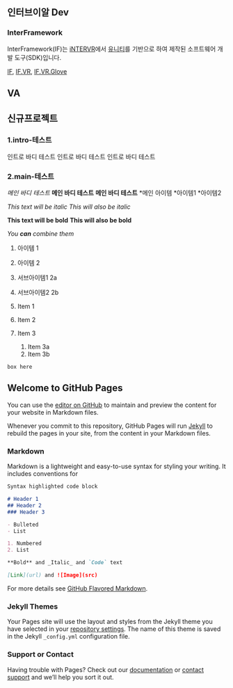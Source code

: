 ## 인터브이알 Dev
### InterFramework

InterFramework(IF)는 [iNTERVR]에서 [유니티]를 기반으로 하여 제작된 소프트웨어 개발 도구(SDK)입니다.

[IF], [IF.VR], [IF.VR.Glove]

## VA
## 신규프로젝트
### 1.intro-테스트
인트로 바디 테스트
인트로 바디 테스트
인트로 바디 테스트
### 2.main-테스트
*메인 바디 테스트*
**메인 바디 테스트**
__메인 바디 테스트__
*메인 아이템
  *아이템1
  *아이템2

*This text will be italic*
_This will also be italic_

**This text will be bold**
__This will also be bold__

_You **can** combine them_


1. 아이템 1
2. 아이템 2
  1. 서브아이템1 2a
  2. 서브아이템2 2b

1. Item 1
1. Item 2
1. Item 3
   1. Item 3a
   1. Item 3b


```
box here
```

## Welcome to GitHub Pages

You can use the [editor on GitHub](https://github.com/iNTERVR/samplepage.io/edit/master/README.md) to maintain and preview the content for your website in Markdown files.

Whenever you commit to this repository, GitHub Pages will run [Jekyll](https://jekyllrb.com/) to rebuild the pages in your site, from the content in your Markdown files.

### Markdown

Markdown is a lightweight and easy-to-use syntax for styling your writing. It includes conventions for

```markdown
Syntax highlighted code block

# Header 1
## Header 2
### Header 3

- Bulleted
- List

1. Numbered
2. List

**Bold** and _Italic_ and `Code` text

[Link](url) and ![Image](src)
```

For more details see [GitHub Flavored Markdown](https://guides.github.com/features/mastering-markdown/).

### Jekyll Themes

Your Pages site will use the layout and styles from the Jekyll theme you have selected in your [repository settings](https://github.com/iNTERVR/samplepage.io/settings). The name of this theme is saved in the Jekyll `_config.yml` configuration file.

### Support or Contact

Having trouble with Pages? Check out our [documentation](https://docs.github.com/categories/github-pages-basics/) or [contact support](https://github.com/contact) and we’ll help you sort it out.


[iNTERVR]: https://nsu-intervr.com/
[유니티]: https://unity3d.com/

[IF]: https://github.com/iNTERVR/IF
[IF.VR]: https://github.com/iNTERVR/IF.VR
[IF.VR.Glove]: https://github.com/iNTERVR/IF.VR.Glove
